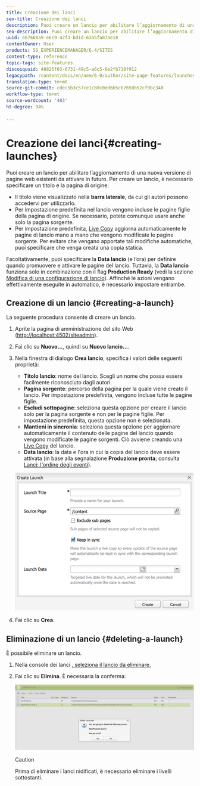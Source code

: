 ```yaml
---
title: Creazione dei lanci
seo-title: Creazione dei lanci
description: Puoi creare un lancio per abilitare l’aggiornamento di una nuova versione di pagine web esistenti da attivare in futuro. Per creare un lancio, è necessario specificare un titolo e la pagina di origine.
seo-description: Puoi creare un lancio per abilitare l’aggiornamento di una nuova versione di pagine web esistenti da attivare in futuro. Per creare un lancio, è necessario specificare un titolo e la pagina di origine.
uuid: e67608a9-e6c9-42f3-bd1d-63a5fa87ae18
contentOwner: User
products: SG_EXPERIENCEMANAGER/6.4/SITES
content-type: reference
topic-tags: site-features
discoiquuid: 48826f03-6731-49c5-a6c5-6e2fb718f912
legacypath: /content/docs/en/aem/6-0/author/site-page-features/launches
translation-type: tm+mt
source-git-commit: cdec5b3c57ce1c80c0ed6b5cb7650b52cf9bc340
workflow-type: tm+mt
source-wordcount: '403'
ht-degree: 94%

---
```



# Creazione dei lanci{#creating-launches}

Puoi creare un lancio per abilitare l’aggiornamento di una nuova versione di pagine web esistenti da attivare in futuro. Per creare un lancio, è necessario specificare un titolo e la pagina di origine:

* Il titolo viene visualizzato nella **barra laterale**, da cui gli autori possono accedervi per utilizzarlo.
* Per impostazione predefinita nel lancio vengono incluse le pagine figlie della pagina di origine. Se necessario, potete comunque usare anche solo la pagina sorgente.
* Per impostazione predefinita, [Live Copy](/help/sites-administering/msm.md) aggiorna automaticamente le pagine di lancio mano a mano che vengono modificate le pagine sorgente. Per evitare che vengano apportate tali modifiche automatiche, puoi specificare che venga creata una copia statica.

Facoltativamente, puoi specificare la **Data lancio** (e l’ora) per definire quando promuovere e attivare le pagine del lancio. Tuttavia, la **Data lancio** funziona solo in combinazione con il flag **Production Ready** (vedi la sezione [Modifica di una configurazione di lancio](/help/sites-classic-ui-authoring/classic-launches-editing.md#editing-a-launch-configuration)). Affinché le azioni vengano effettivamente eseguite in automatico, è necessario impostare entrambe.

## Creazione di un lancio {#creating-a-launch}

La seguente procedura consente di creare un lancio.

1. Aprite la pagina di amministrazione del sito Web ([http://localhost:4502/siteadmin](http://localhost:4502/siteadmin)).
1. Fai clic su **Nuovo…**, quindi su **Nuovo lancio…**.
1. Nella finestra di dialogo **Crea lancio**, specifica i valori delle seguenti proprietà:

   * **Titolo lancio**: nome del lancio. Scegli un nome che possa essere facilmente riconosciuto dagli autori.
   * **Pagina sorgente**: percorso della pagina per la quale viene creato il lancio. Per impostazione predefinita, vengono incluse tutte le pagine figlie.
   * **Escludi sottopagine**: seleziona questa opzione per creare il lancio solo per la pagina sorgente e non per le pagine figlie. Per impostazione predefinita, questa opzione non è selezionata.
   * **Mantieni in sincronia**: seleziona questa opzione per aggiornare automaticamente il contenuto delle pagine del lancio quando vengono modificate le pagine sorgenti. Ciò avviene creando una [Live Copy](/help/sites-administering/msm.md) del lancio.
   * **Data lancio**: la data e l&#39;ora in cui la copia del lancio deve essere attivata (in base alla segnalazione **Produzione pronta**; consulta [Lanci: l&#39;ordine degli eventi](/help/sites-authoring/launches.md#launches-the-order-of-events)).

   ![chlimage_1-99](assets/chlimage_1-99.png)

1. Fai clic su **Crea**. 

## Eliminazione di un lancio {#deleting-a-launch}

È possibile eliminare un lancio.

1. Nella console dei lanci [, seleziona il lancio da eliminare.](/help/sites-classic-ui-authoring/classic-launches.md)
1. Fai clic su **Elimina**. È necessaria la conferma:

   ![chlimage_1-100](assets/chlimage_1-100.png)

   >[!CAUTION]
   >
   >Prima di eliminare i lanci nidificati, è necessario eliminare i livelli sottostanti.

